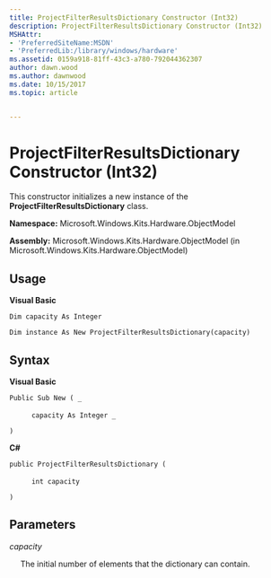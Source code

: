 ```yaml
---
title: ProjectFilterResultsDictionary Constructor (Int32)
description: ProjectFilterResultsDictionary Constructor (Int32)
MSHAttr:
- 'PreferredSiteName:MSDN'
- 'PreferredLib:/library/windows/hardware'
ms.assetid: 0159a918-81ff-43c3-a780-792044362307
author: dawn.wood
ms.author: dawnwood
ms.date: 10/15/2017
ms.topic: article


---
```


# ProjectFilterResultsDictionary Constructor (Int32)


This constructor initializes a new instance of the **ProjectFilterResultsDictionary** class.

**Namespace:** Microsoft.Windows.Kits.Hardware.ObjectModel

**Assembly:** Microsoft.Windows.Kits.Hardware.ObjectModel (in Microsoft.Windows.Kits.Hardware.ObjectModel)

## <span id="Usage"></span><span id="usage"></span><span id="USAGE"></span>Usage


**Visual Basic**

`Dim capacity As Integer`

`Dim instance As New ProjectFilterResultsDictionary(capacity)`

## <span id="Syntax"></span><span id="syntax"></span><span id="SYNTAX"></span>Syntax


**Visual Basic**

`Public Sub New ( _`

          `capacity As Integer _`

`)`

**C#**

`public ProjectFilterResultsDictionary (`

          `int capacity`

`)`

## <span id="Parameters"></span><span id="parameters"></span><span id="PARAMETERS"></span>Parameters


*capacity*

     The initial number of elements that the dictionary can contain.

 

 







